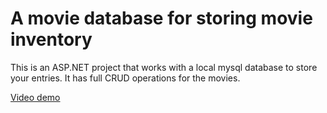 # A movie database for storing movie inventory

This is an ASP.NET project that works with a local mysql database to store your entries. It has full CRUD operations for the movies.

[Video demo](https://youtu.be/GcJs8wc68Zk)
